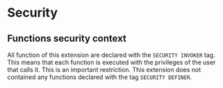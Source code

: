 Security
===============================================================================


Functions security context
------------------------------------------------------------------------------

All function of this extension are declared with the `SECURITY INVOKER` tag. This
means that each function is executed with the privileges of the user that calls
it. This is an important restriction. This extension does not contained any
functions declared with the tag `SECURITY DEFINER`.
